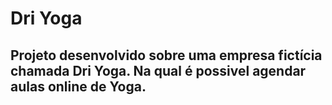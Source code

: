 # Dri Yoga

## Projeto desenvolvido sobre uma empresa fictícia chamada Dri Yoga. Na qual é possivel agendar aulas online de Yoga.
